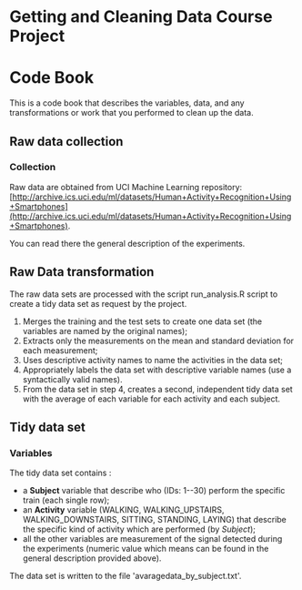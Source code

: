 Getting and Cleaning Data Course Project
=========================


Code Book
========
  
This is a code book that describes the variables, data, and any transformations or work that you performed to clean up the data.


Raw data collection
-------------------
  
  ### Collection
  
  Raw data are obtained from UCI Machine Learning repository: [http://archive.ics.uci.edu/ml/datasets/Human+Activity+Recognition+Using+Smartphones](http://archive.ics.uci.edu/ml/datasets/Human+Activity+Recognition+Using+Smartphones).
  
  You can read there the general description of the experiments.


Raw Data transformation
-------------------
  
  The raw data sets are processed with the script run_analysis.R script to create a tidy data set as request by the project.

1. Merges the training and the test sets to create one data set (the variables are named by the original names);
2. Extracts only the measurements on the mean and standard deviation for each measurement;
3. Uses descriptive activity names to name the activities in the data set;
4. Appropriately labels the data set with descriptive variable names (use a syntactically valid names). 
5. From the data set in step 4, creates a second, independent tidy data set with the average of each variable for each activity and each subject.


Tidy data set
-------------------
  
  ### Variables
  
  The tidy data set contains :
  
* a __Subject__ variable that describe who (IDs: 1--30) perform the specific train (each single row);
* an __Activity__ variable (WALKING, WALKING_UPSTAIRS, WALKING_DOWNSTAIRS, SITTING, STANDING, LAYING) that describe the specific kind of activity which are performed (by _Subject_);
* all the other variables are measurement of the signal detected during the experiments (numeric value which means can be found in the general description provided above).
  
The data set is written to the file 'avaragedata_by_subject.txt'.
